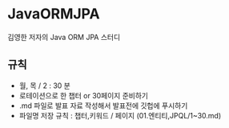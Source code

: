 # JavaORMJPA
김영한 저자의 Java ORM JPA 스터디


## 규칙

- 월, 목 / 2 : 30 분
- 로테이션으로 한 챕터 or 30페이지 준비하기
- .md 파일로 발표 자료 작성해서 발표전에 깃헙에 푸시하기
- 파일명 저장 규칙 : 챕터,키워드 / 페이지 (01.엔티티,JPQL/1~30.md)
